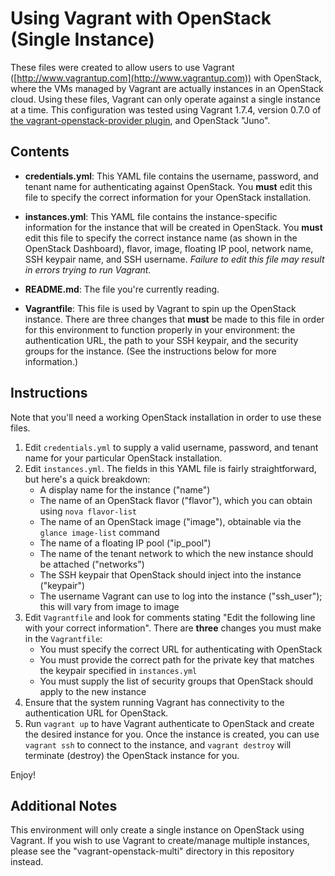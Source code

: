 # Using Vagrant with OpenStack (Single Instance)

These files were created to allow users to use Vagrant ([http://www.vagrantup.com](http://www.vagrantup.com)) with OpenStack, where the VMs managed by Vagrant are actually instances in an OpenStack cloud. Using these files, Vagrant can only operate against a single instance at a time. This configuration was tested using Vagrant 1.7.4, version 0.7.0 of [the vagrant-openstack-provider plugin](https://github.com/ggiamarchi/vagrant-openstack-provider), and OpenStack "Juno".

## Contents

* **credentials.yml**: This YAML file contains the username, password, and tenant name for authenticating against OpenStack. You **must** edit this file to specify the correct information for your OpenStack installation.

* **instances.yml**: This YAML file contains the instance-specific information for the instance that will be created in OpenStack. You **must** edit this file to specify the correct instance name (as shown in the OpenStack Dashboard), flavor, image, floating IP pool, network name, SSH keypair name, and SSH username. _Failure to edit this file may result in errors trying to run Vagrant._

* **README.md**: The file you're currently reading.

* **Vagrantfile**: This file is used by Vagrant to spin up the OpenStack instance. There are three changes that **must** be made to this file in order for this environment to function properly in your environment: the authentication URL, the path to your SSH keypair, and the security groups for the instance. (See the instructions below for more information.)

## Instructions

Note that you'll need a working OpenStack installation in order to use these files.

1. Edit `credentials.yml` to supply a valid username, password, and tenant name for your particular OpenStack installation.
2. Edit `instances.yml`. The fields in this YAML file is fairly straightforward, but here's a quick breakdown:
    * A display name for the instance ("name")
    * The name of an OpenStack flavor ("flavor"), which you can obtain using `nova flavor-list`
    * The name of an OpenStack image ("image"), obtainable via the `glance image-list` command
    * The name of a floating IP pool ("ip_pool")
    * The name of the tenant network to which the new instance should be attached ("networks")
    * The SSH keypair that OpenStack should inject into the instance ("keypair")
    * The username Vagrant can use to log into the instance ("ssh_user"); this will vary from image to image
3. Edit `Vagrantfile` and look for comments stating "Edit the following line with your correct information". There are **three** changes you must make in the `Vagrantfile`:
    * You must specify the correct URL for authenticating with OpenStack
    * You must provide the correct path for the private key that matches the keypair specified in `instances.yml`
    * You must supply the list of security groups that OpenStack should apply to the new instance
4. Ensure that the system running Vagrant has connectivity to the authentication URL for OpenStack.
5. Run `vagrant up` to have Vagrant authenticate to OpenStack and create the desired instance for you. Once the instance is created, you can use `vagrant ssh` to connect to the instance, and `vagrant destroy` will terminate (destroy) the OpenStack instance for you.

Enjoy!

## Additional Notes

This environment will only create a single instance on OpenStack using Vagrant. If you wish to use Vagrant to create/manage multiple instances, please see the "vagrant-openstack-multi" directory in this repository instead.
